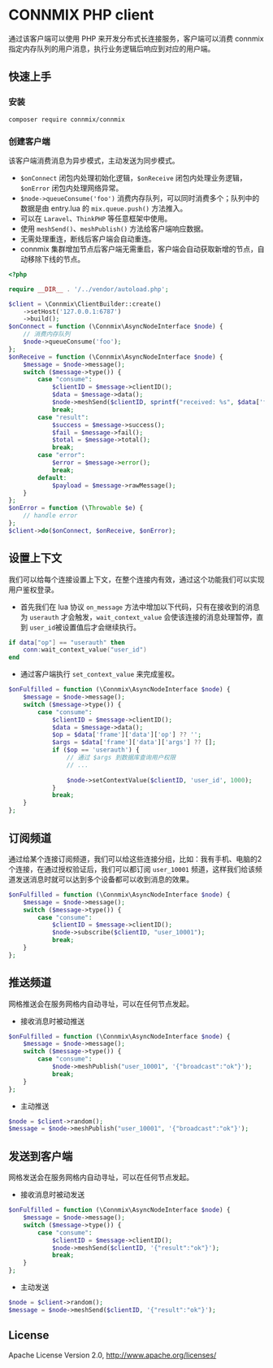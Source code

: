 # CONNMIX PHP client

通过该客户端可以使用 PHP 来开发分布式长连接服务，客户端可以消费 connmix 指定内存队列的用户消息，执行业务逻辑后响应到对应的用户端。

## 快速上手

### 安装

```
composer require connmix/connmix
```

### 创建客户端

该客户端消费消息为异步模式，主动发送为同步模式。

- `$onConnect` 闭包内处理初始化逻辑，`$onReceive` 闭包内处理业务逻辑，`$onError` 闭包内处理网络异常。
- `$node->queueConsume('foo')` 消费内存队列，可以同时消费多个；队列中的数据是由 entry.lua 的 `mix.queue.push()` 方法推入。
- 可以在 `Laravel`、`ThinkPHP` 等任意框架中使用。
- 使用 `meshSend()`、`meshPublish()` 方法给客户端响应数据。
- 无需处理重连，断线后客户端会自动重连。
- connmix 集群增加节点后客户端无需重启，客户端会自动获取新增的节点，自动移除下线的节点。

```php
<?php

require __DIR__ . '/../vendor/autoload.php';

$client = \Connmix\ClientBuilder::create()
    ->setHost('127.0.0.1:6787')
    ->build();
$onConnect = function (\Connmix\AsyncNodeInterface $node) {
    // 消费内存队列
    $node->queueConsume('foo');
};
$onReceive = function (\Connmix\AsyncNodeInterface $node) {
    $message = $node->message();
    switch ($message->type()) {
        case "consume":
            $clientID = $message->clientID();
            $data = $message->data();
            $node->meshSend($clientID, sprintf("received: %s", $data['frame']['data'] ?? ''));
            break;
        case "result":
            $success = $message->success();
            $fail = $message->fail();
            $total = $message->total();
            break;
        case "error":
            $error = $message->error();
            break;
        default:
            $payload = $message->rawMessage();
    }
};
$onError = function (\Throwable $e) {
    // handle error
};
$client->do($onConnect, $onReceive, $onError);
```

## 设置上下文

我们可以给每个连接设置上下文，在整个连接内有效，通过这个功能我们可以实现用户鉴权登录。

- 首先我们在 lua 协议 `on_message` 方法中增加以下代码，只有在接收到的消息为 `userauth` 才会触发，`wait_context_value` 会使该连接的消息处理暂停，直到 `user_id`被设置值后才会继续执行。

```lua
if data["op"] == "userauth" then
    conn:wait_context_value("user_id")
end
```

- 通过客户端执行 `set_context_value` 来完成鉴权。

```php
$onFulfilled = function (\Connmix\AsyncNodeInterface $node) {
    $message = $node->message();
    switch ($message->type()) {
        case "consume":
            $clientID = $message->clientID();
            $data = $message->data();
            $op = $data['frame']['data']['op'] ?? '';
            $args = $data['frame']['data']['args'] ?? [];
            if ($op == 'userauth') {
                // 通过 $args 到数据库查询用户权限
                // ...
                
                $node->setContextValue($clientID, 'user_id', 1000);
            }
            break;
    }
};
```

## 订阅频道

通过给某个连接订阅频道，我们可以给这些连接分组，比如：我有手机、电脑的2个连接，在通过授权验证后，我们可以都订阅 `user_10001` 频道，这样我们给该频道发送消息时就可以达到多个设备都可以收到消息的效果。

```php
$onFulfilled = function (\Connmix\AsyncNodeInterface $node) {
    $message = $node->message();
    switch ($message->type()) {
        case "consume":
            $clientID = $message->clientID();
            $node->subscribe($clientID, "user_10001");
            break;
    }
};
```

## 推送频道

网格推送会在服务网格内自动寻址，可以在任何节点发起。

- 接收消息时被动推送

```php
$onFulfilled = function (\Connmix\AsyncNodeInterface $node) {
    $message = $node->message();
    switch ($message->type()) {
        case "consume":
            $node->meshPublish("user_10001", '{"broadcast":"ok"}');
            break;
    }
};
```

- 主动推送

```php
$node = $client->random();
$message = $node->meshPublish("user_10001", '{"broadcast":"ok"}');
```

## 发送到客户端

网格发送会在服务网格内自动寻址，可以在任何节点发起。

- 接收消息时被动发送

```php
$onFulfilled = function (\Connmix\AsyncNodeInterface $node) {
    $message = $node->message();
    switch ($message->type()) {
        case "consume":
            $clientID = $message->clientID();
            $node->meshSend($clientID, '{"result":"ok"}');
            break;
    }
};
```

- 主动发送

```php
$node = $client->random();
$message = $node->meshSend($clientID, '{"result":"ok"}');
```

## License

Apache License Version 2.0, http://www.apache.org/licenses/
